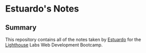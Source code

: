 # Estuardo's Notes
## Summary 
This repository contains all of the notes taken by [Estuardo](https://github.com/Estuardo-sanchez) for the [Lighthouse](https://www.lighthouselabs.ca) Labs Web Development Bootcamp.